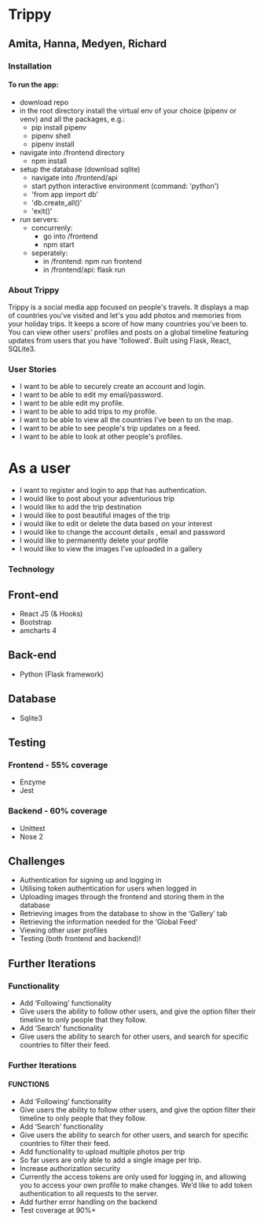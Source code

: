 # Trippy
## Amita, Hanna, Medyen, Richard

### Installation

#### To run the app:

- download repo
- in the root directory install the virtual env of your choice (pipenv or venv) and all the packages, e.g.:
    - pip install pipenv
    - pipenv shell
    - pipenv install
- navigate into /frontend directory
    - npm install
- setup the database (download sqlite)
    - navigate into /frontend/api 
    - start python interactive environment (command: 'python')
    - 'from app import db'
    - 'db.create_all()'
    - 'exit()'
- run servers:
    - concurrenly:
        - go into /frontend
        - npm start 
    - seperately:
        - in /frontend: npm run frontend
        - in /frontend/api: flask run

### About Trippy

Trippy is a social media app focused on people's travels. It displays a map of countries you've visited and let's you add photos and memories from your holiday trips. It keeps a score of how many countries you've been to. You can view other users' profiles and posts on a global timeline featuring updates from users that you have 'followed'. 
Built using Flask, React, SQLite3.

### User Stories
- I want to be able to securely create an account and login.
- I want to be able to edit my email/password.
- I want to be able edit my profile.
- I want to be able to add trips to my profile.
- I want to be able to view all the countries I've been to on the map.
- I want to be able to see people's trip updates on a feed.
- I want to be able to look at other people's profiles.

# As a user 
- I want to register and login to app that has authentication.
- I would like to post about your adventurious trip 
- I would like to add the trip destination
- I would like to post beautiful images of the trip
- I would like to edit or delete the data based on your interest 
- I would like to change the account details , email and password
- I would like to permanently delete your profile 
- I would like to view the images I've uploaded in a gallery


### Technology

## Front-end
- React JS (& Hooks)
- Bootstrap
- amcharts 4 

## Back-end
- Python (Flask framework)

## Database 
- Sqlite3

## Testing
### Frontend - 55% coverage
- Enzyme 
- Jest 

### Backend - 60% coverage
- Unittest
- Nose 2

## Challenges
- Authentication for signing up and logging in 
- Utilising token authentication for users when logged in
- Uploading images through the frontend and storing them in the database
- Retrieving images from the database to show in the ‘Gallery’ tab
- Retrieving the information needed for the ‘Global Feed’
- Viewing other user profiles
- Testing (both frontend and backend)!


## Further Iterations

### Functionality
- Add ‘Following’ functionality
- Give users the ability to follow other users, and give the option filter their timeline to only people that they follow.
- Add ‘Search’ functionality
- Give users the ability to search for other users, and search for specific countries to filter their feed.

### Further Iterations
#### FUNCTIONS
- Add ‘Following’ functionality
- Give users the ability to follow other users, and give the option filter their timeline to only people that they follow.
- Add ‘Search’ functionality
- Give users the ability to search for other users, and search for specific countries to filter their feed.
- Add functionality to upload multiple photos per trip
- So far users are only able to add a single image per trip.
- Increase authorization security
- Currently the access tokens are only used for logging in, and allowing you to access your own profile to make changes. We’d like to add token authentication to all requests to the server.
- Add further error handling on the backend
- Test coverage at 90%+




